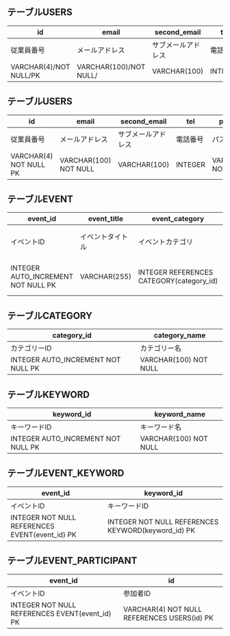 ## テーブルUSERS
| id | email | second_email | tel | password | l_name | f_name | l_name_furi | f_name_furi | birthday |
| ---- | ---- | ---- | ---- | ---- | ---- | ---- | ---- | ---- | ---- |
| 従業員番号 | メールアドレス | サブメールアドレス | 電話番号 | パスワード | 姓 | 名 | 姓のフリガナ | 名のフリガナ | 生年月日 |
| VARCHAR(4)/NOT NULL/PK | VARCHAR(100)/NOT NULL/ | VARCHAR(100) | INTEGER | VARCHAR(20)/NOT NULL/ | VARCHAR(20)/NOT NULL/ | VARCHAR(20)/NOT NULL/ | VARCHAR(20)/NOT NULL/ | VARCHAR(20)/NOT NULL/ | DATE |

## テーブルUSERS
| id | email | second_email | tel | password | l_name | f_name | l_name_furi | f_name_furi | birthday |
| ---- | ---- | ---- | ---- | ---- | ---- | ---- | ---- | ---- | ---- |
| 従業員番号 | メールアドレス | サブメールアドレス | 電話番号 | パスワード | 姓 | 名 | 姓のフリガナ | 名のフリガナ | 生年月日 |
| VARCHAR(4) NOT NULL PK | VARCHAR(100) NOT NULL | VARCHAR(100) | INTEGER | VARCHAR(20) NOT NULL | VARCHAR(20) NOT NULL | VARCHAR(20) NOT NULL | VARCHAR(20) NOT NULL | VARCHAR(20) NOT NULL | DATE |

## テーブルEVENT
| event_id | event_title | event_category | event_datetime | deadline | location | max | current | creator | description | content | image |
| ---- | ---- | ---- | ---- | ---- | ---- | ---- | ---- | ---- | ---- | ---- | ---- |
| イベントID | イベントタイトル | イベントカテゴリ | イベント日時 | 申し込み締め切り日 | 場所 | 最大人数 | 現在人数 | 作成者id | 概要 | 内容 | 画像URL |
| INTEGER AUTO_INCREMENT NOT NULL PK | VARCHAR(255) | INTEGER REFERENCES CATEGORY(category_id) | DATETIME | DATETIME | VARCHAR(255) | INTEGER | INTEGER DEFAULT 0 | VARCHAR(4) NOT NULL REFERENCES USERS(id) | VARCHAR(500) | VARCHAR(500) | VARCHAR(500) |

## テーブルCATEGORY
| category_id | category_name |
| ---- | ---- |
| カテゴリーID | カテゴリー名 |
| INTEGER AUTO_INCREMENT NOT NULL PK | VARCHAR(100) NOT NULL |

## テーブルKEYWORD
| keyword_id | keyword_name |
| ---- | ---- |
| キーワードID | キーワード名 |
| INTEGER AUTO_INCREMENT NOT NULL PK | VARCHAR(100) NOT NULL |

## テーブルEVENT_KEYWORD
| event_id | keyword_id |
| ---- | ---- |
| イベントID | キーワードID |
| INTEGER NOT NULL REFERENCES EVENT(event_id) PK | INTEGER NOT NULL REFERENCES KEYWORD(keyword_id) PK |

## テーブルEVENT_PARTICIPANT
| event_id | id |
| ---- | ---- |
| イベントID | 参加者ID |
| INTEGER NOT NULL REFERENCES EVENT(event_id) PK | VARCHAR(4) NOT NULL REFERENCES USERS(id) PK |

